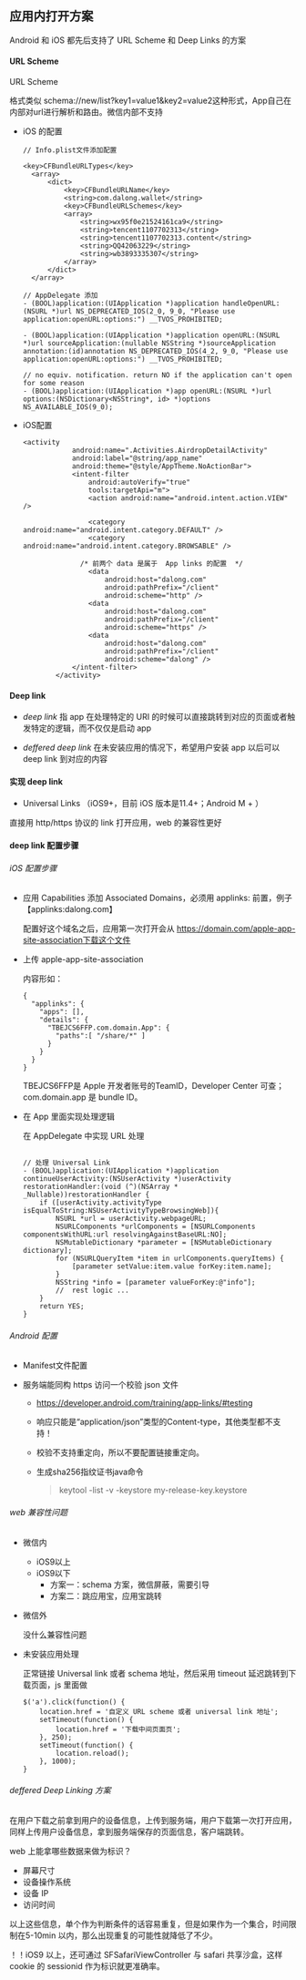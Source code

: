## 应用内打开方案

Android 和 iOS 都先后支持了 URL Scheme 和 Deep Links 的方案

#### URL Scheme

URL Scheme 

格式类似 schema://new/list?key1=value1&key2=value2这种形式，App自己在内部对url进行解析和路由。微信内部不支持

* iOS 的配置

  ```
  // Info.plist文件添加配置
  
  <key>CFBundleURLTypes</key>
  	<array>
  		<dict>
  			<key>CFBundleURLName</key>
  			<string>com.dalong.wallet</string>
  			<key>CFBundleURLSchemes</key>
  			<array>
  				<string>wx95f0e21524161ca9</string>
  				<string>tencent1107702313</string>
  				<string>tencent1107702313.content</string>
  				<string>QQ42063229</string>
  				<string>wb3893335307</string>
  			</array>
  		</dict>
  	</array>
  	
  // AppDelegate 添加
  - (BOOL)application:(UIApplication *)application handleOpenURL:(NSURL *)url NS_DEPRECATED_IOS(2_0, 9_0, "Please use application:openURL:options:") __TVOS_PROHIBITED;
  
  - (BOOL)application:(UIApplication *)application openURL:(NSURL *)url sourceApplication:(nullable NSString *)sourceApplication annotation:(id)annotation NS_DEPRECATED_IOS(4_2, 9_0, "Please use application:openURL:options:") __TVOS_PROHIBITED;
  
  // no equiv. notification. return NO if the application can't open for some reason
  - (BOOL)application:(UIApplication *)app openURL:(NSURL *)url options:(NSDictionary<NSString*, id> *)options NS_AVAILABLE_IOS(9_0); 
  ```

* iOS配置

  ```
  <activity
              android:name=".Activities.AirdropDetailActivity"
              android:label="@string/app_name"
              android:theme="@style/AppTheme.NoActionBar">
              <intent-filter
                  android:autoVerify="true"
                  tools:targetApi="m">
                  <action android:name="android.intent.action.VIEW" />
  
                  <category android:name="android.intent.category.DEFAULT" />
                  <category android:name="android.intent.category.BROWSABLE" />
  	
  				/* 前两个 data 是属于  App links 的配置  */
                  <data
                      android:host="dalong.com"
                      android:pathPrefix="/client"
                      android:scheme="http" />
                  <data
                      android:host="dalong.com"
                      android:pathPrefix="/client"
                      android:scheme="https" />
                  <data
                      android:host="dalong.com"
                      android:pathPrefix="/client"
                      android:scheme="dalong" />
              </intent-filter>
          </activity>
  ```

  

#### Deep link

* *deep link* 指 app 在处理特定的 URI 的时候可以直接跳转到对应的页面或者触发特定的逻辑，而不仅仅是启动 app 

* *deffered deep link* 在未安装应用的情况下，希望用户安装 app 以后可以deep link 到对应的内容

  

#### 实现 deep link 

*  Universal Links （iOS9+，目前 iOS 版本是11.4+；Android M + ）

  直接用 http/https 协议的 link 打开应用，web 的兼容性更好



#### deep link 配置步骤

###### iOS 配置步骤

* 应用 Capabilities 添加 Associated Domains，必须用 applinks: 前置，例子【applinks:dalong.com】

  配置好这个域名之后，应用第一次打开会从 https://domain.com/apple-app-site-association下载这个文件

* 上传 apple-app-site-association

  内容形如：

  ```
  {
    "applinks": {
      "apps": [],
      "details": {
        "TBEJCS6FFP.com.domain.App": {
          "paths":[ "/share/*" ]
        }
      }
    }
  }
  ```

  TBEJCS6FFP是 Apple 开发者账号的TeamID，Developer Center 可查；com.domain.app 是 bundle ID。

* 在 App 里面实现处理逻辑

  在 AppDelegate 中实现 URL 处理

  ```
  
  // 处理 Universal Link
  - (BOOL)application:(UIApplication *)application continueUserActivity:(NSUserActivity *)userActivity restorationHandler:(void (^)(NSArray * _Nullable))restorationHandler {
      if ([userActivity.activityType isEqualToString:NSUserActivityTypeBrowsingWeb]){
          NSURL *url = userActivity.webpageURL;
          NSURLComponents *urlComponents = [NSURLComponents componentsWithURL:url resolvingAgainstBaseURL:NO];
          NSMutableDictionary *parameter = [NSMutableDictionary dictionary];
          for (NSURLQueryItem *item in urlComponents.queryItems) {
              [parameter setValue:item.value forKey:item.name];
          }
          NSString *info = [parameter valueForKey:@"info"];
          //  rest logic ...
      }
      return YES;
  }
  ```



###### Android 配置

* Manifest文件配置

* 服务端能同构 https 访问一个校验 json 文件

  * https://developer.android.com/training/app-links/#testing

  * 响应只能是“application/json”类型的Content-type，其他类型都不支持！

  * 校验不支持重定向，所以不要配置链接重定向。

  * 生成sha256指纹证书java命令

    >  keytool -list -v -keystore my-release-key.keystore

###### web 兼容性问题

* 微信内

  - iOS9以上
  - iOS9以下
    - 方案一：schema 方案，微信屏蔽，需要引导
    - 方案二：跳应用宝，应用宝跳转

* 微信外

  没什么兼容性问题

* 未安装应用处理

  正常链接 Universal link 或者 schema 地址，然后采用 timeout 延迟跳转到下载页面，js 里面做

  ```
  $('a').click(function() {
      location.href = '自定义 URL scheme 或者 universal link 地址';
      setTimeout(function() {
          location.href = '下载中间页面页';
      }, 250);
      setTimeout(function() {
          location.reload();
      }, 1000);
  }
  ```

  

###### deffered Deep Linking 方案

在用户下载之前拿到用户的设备信息，上传到服务端，用户下载第一次打开应用，同样上传用户设备信息，拿到服务端保存的页面信息，客户端跳转。

web 上能拿哪些数据来做为标识？

* 屏幕尺寸
* 设备操作系统
* 设备 IP
* 访问时间

以上这些信息，单个作为判断条件的话容易重复，但是如果作为一个集合，时间限制在5-10min 以内，那么出现重复的可能性就降低了不少。

！！iOS9 以上，还可通过 SFSafariViewController 与 safari 共享沙盒，这样 cookie 的 sessionid 作为标识就更准确率。

